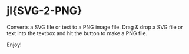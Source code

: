 # jl{SVG-2-PNG}

Converts a SVG file or text to a PNG image file. Drag & drop a SVG file or text into the textbox and hit the button to make a PNG file.

Enjoy!
